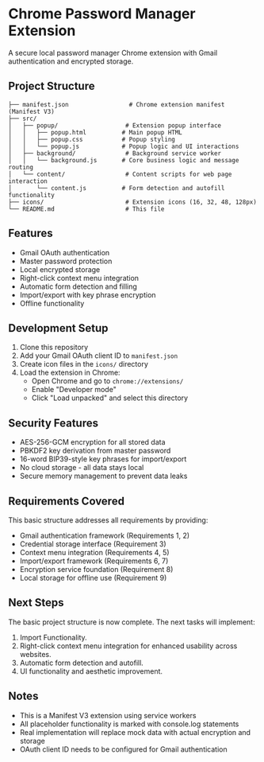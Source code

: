 # Chrome Password Manager Extension

A secure local password manager Chrome extension with Gmail authentication and encrypted storage.

## Project Structure

```
├── manifest.json                 # Chrome extension manifest (Manifest V3)
├── src/
│   ├── popup/                   # Extension popup interface
│   │   ├── popup.html          # Main popup HTML
│   │   ├── popup.css           # Popup styling
│   │   └── popup.js            # Popup logic and UI interactions
│   ├── background/              # Background service worker
│   │   └── background.js       # Core business logic and message routing
│   └── content/                 # Content scripts for web page interaction
│       └── content.js          # Form detection and autofill functionality
├── icons/                       # Extension icons (16, 32, 48, 128px)
└── README.md                    # This file
```

## Features

- Gmail OAuth authentication
- Master password protection
- Local encrypted storage
- Right-click context menu integration
- Automatic form detection and filling
- Import/export with key phrase encryption
- Offline functionality

## Development Setup

1. Clone this repository
2. Add your Gmail OAuth client ID to `manifest.json`
3. Create icon files in the `icons/` directory
4. Load the extension in Chrome:
   - Open Chrome and go to `chrome://extensions/`
   - Enable "Developer mode"
   - Click "Load unpacked" and select this directory

## Security Features

- AES-256-GCM encryption for all stored data
- PBKDF2 key derivation from master password
- 16-word BIP39-style key phrases for import/export
- No cloud storage - all data stays local
- Secure memory management to prevent data leaks

## Requirements Covered

This basic structure addresses all requirements by providing:
- Gmail authentication framework (Requirements 1, 2)
- Credential storage interface (Requirement 3)
- Context menu integration (Requirements 4, 5)
- Import/export framework (Requirements 6, 7)
- Encryption service foundation (Requirement 8)
- Local storage for offline use (Requirement 9)

## Next Steps

The basic project structure is now complete. The next tasks will implement:
1. Import Functionality.
2. Right-click context menu integration for enhanced usability across websites.
3. Automatic form detection and autofill.
4. UI functionality and aesthetic improvement.

## Notes

- This is a Manifest V3 extension using service workers
- All placeholder functionality is marked with console.log statements
- Real implementation will replace mock data with actual encryption and storage
- OAuth client ID needs to be configured for Gmail authentication